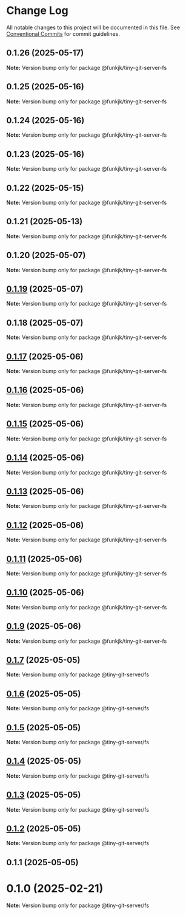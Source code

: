 # Change Log

All notable changes to this project will be documented in this file.
See [Conventional Commits](https://conventionalcommits.org) for commit guidelines.

## 0.1.26 (2025-05-17)

**Note:** Version bump only for package @funkjk/tiny-git-server-fs





## 0.1.25 (2025-05-16)

**Note:** Version bump only for package @funkjk/tiny-git-server-fs





## 0.1.24 (2025-05-16)

**Note:** Version bump only for package @funkjk/tiny-git-server-fs





## 0.1.23 (2025-05-16)

**Note:** Version bump only for package @funkjk/tiny-git-server-fs





## 0.1.22 (2025-05-15)

**Note:** Version bump only for package @funkjk/tiny-git-server-fs





## 0.1.21 (2025-05-13)

**Note:** Version bump only for package @funkjk/tiny-git-server-fs





## 0.1.20 (2025-05-07)

**Note:** Version bump only for package @funkjk/tiny-git-server-fs





## [0.1.19](https://github.com/funkjk/tiny-git-server/compare/v0.1.17...v0.1.19) (2025-05-07)

**Note:** Version bump only for package @funkjk/tiny-git-server-fs





## 0.1.18 (2025-05-07)

**Note:** Version bump only for package @funkjk/tiny-git-server-fs





## [0.1.17](https://github.com/funkjk/tiny-git-server/compare/v0.1.7...v0.1.17) (2025-05-06)

**Note:** Version bump only for package @funkjk/tiny-git-server-fs





## [0.1.16](https://github.com/funkjk/tiny-git-server/compare/v0.1.7...v0.1.16) (2025-05-06)

**Note:** Version bump only for package @funkjk/tiny-git-server-fs





## [0.1.15](https://github.com/funkjk/tiny-git-server/compare/v0.1.7...v0.1.15) (2025-05-06)

**Note:** Version bump only for package @funkjk/tiny-git-server-fs





## [0.1.14](https://github.com/funkjk/tiny-git-server/compare/v0.1.7...v0.1.14) (2025-05-06)

**Note:** Version bump only for package @funkjk/tiny-git-server-fs





## [0.1.13](https://github.com/funkjk/tiny-git-server/compare/v0.1.7...v0.1.13) (2025-05-06)

**Note:** Version bump only for package @funkjk/tiny-git-server-fs





## [0.1.12](https://github.com/funkjk/tiny-git-server/compare/v0.1.7...v0.1.12) (2025-05-06)

**Note:** Version bump only for package @funkjk/tiny-git-server-fs





## [0.1.11](https://github.com/funkjk/tiny-git-server/compare/v0.1.7...v0.1.11) (2025-05-06)

**Note:** Version bump only for package @funkjk/tiny-git-server-fs





## [0.1.10](https://github.com/funkjk/tiny-git-server/compare/v0.1.7...v0.1.10) (2025-05-06)

**Note:** Version bump only for package @funkjk/tiny-git-server-fs





## [0.1.9](https://github.com/funkjk/tiny-git-server/compare/v0.1.7...v0.1.9) (2025-05-06)

**Note:** Version bump only for package @funkjk/tiny-git-server-fs






## [0.1.7](https://github.com/funkjk/tiny-git-server/compare/v0.1.0...v0.1.7) (2025-05-05)

**Note:** Version bump only for package @tiny-git-server/fs





## [0.1.6](https://github.com/funkjk/tiny-git-server/compare/v0.1.0...v0.1.6) (2025-05-05)

**Note:** Version bump only for package @tiny-git-server/fs





## [0.1.5](https://github.com/funkjk/tiny-git-server/compare/v0.1.0...v0.1.5) (2025-05-05)

**Note:** Version bump only for package @tiny-git-server/fs





## [0.1.4](https://github.com/funkjk/tiny-git-server/compare/v0.1.0...v0.1.4) (2025-05-05)

**Note:** Version bump only for package @tiny-git-server/fs





## [0.1.3](https://github.com/funkjk/tiny-git-server/compare/v0.1.0...v0.1.3) (2025-05-05)

**Note:** Version bump only for package @tiny-git-server/fs





## [0.1.2](https://github.com/funkjk/tiny-git-server/compare/v0.1.0...v0.1.2) (2025-05-05)

**Note:** Version bump only for package @tiny-git-server/fs





## 0.1.1 (2025-05-05)



# 0.1.0 (2025-02-21)

**Note:** Version bump only for package @tiny-git-server/fs
